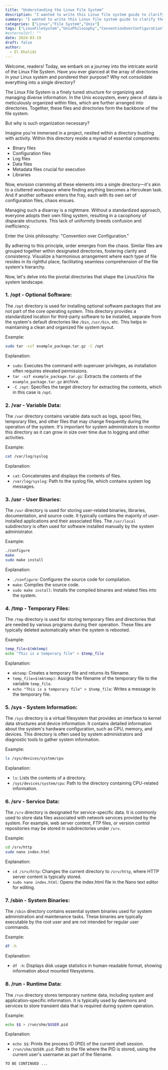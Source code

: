```yaml
---
title: "Understanding the Linux File System"
description: "I wanted to write this Linux file system guide to clarify the logic behind file organization in Linux, aiming to empower readers to navigate and manage their systems more effectively."
summary: "I wanted to write this Linux file system guide to clarify the logic behind file organization in Linux, aiming to empower readers to navigate and manage their systems more effectively."
categories: ["Linux","File System","Unix"]
tags: ["LinuxFileSystem","UnixPhilosophy","ConventionOverConfiguration","LinuxBasics"]
#externalUrl: ""
date: 2024-03-19
draft: false
author:
  - El Khalidi
---
```


Welcome, readers! Today, we embark on a journey into the intricate world of the Linux File System. Have you ever glanced at the array of directories in your Linux system and pondered their purpose? Why not consolidate everything into a single directory?

The Linux File System is a finely tuned structure for organizing and managing diverse information. In the Unix ecosystem, every piece of data is meticulously organized within files, which are further arranged into directories. Together, these files and directories form the backbone of the file system.

But why is such organization necessary?

Imagine you're immersed in a project, nestled within a directory bustling with activity. Within this directory reside a myriad of essential components:

- Binary files
- Configuration files
- Log files
- Data files
- Metadata files crucial for execution
- Libraries

Now, envision cramming all these elements into a single directory—it's akin to a cluttered workspace where finding anything becomes a Herculean task. And if another software enters the fray, each with its own set of configuration files, chaos ensues.

Managing such a disarray is a nightmare. Without a standardized approach, everyone adopts their own filing system, resulting in a cacophony of disparate structures. This lack of uniformity breeds confusion and inefficiency.

Enter the Unix philosophy: "Convention over Configuration."

By adhering to this principle, order emerges from the chaos. Similar files are grouped together within designated directories, fostering clarity and consistency. Visualize a harmonious arrangement where each type of file resides in its rightful place, facilitating seamless comprehension of the file system's hierarchy.

Now, let's delve into the pivotal directories that shape the Linux/Unix file system landscape.

### 1. /opt - Optional Software:
The `/opt` directory is used for installing optional software packages that are not part of the core operating system. This directory provides a standardized location for third-party software to be installed, separate from the system's default directories like `/bin`, `/usr/bin`, etc. This helps in maintaining a clean and organized file system layout.

Example:
```bash
sudo tar -xzf example_package.tar.gz -C /opt
```

Explanation:
- `sudo`: Executes the command with superuser privileges, as installation often requires elevated permissions.
- `tar -xzf example_package.tar.gz`: Extracts the contents of the `example_package.tar.gz` archive.
- `-C /opt`: Specifies the target directory for extracting the contents, which in this case is `/opt`.

### 2. /var - Variable Data:
The `/var` directory contains variable data such as logs, spool files, temporary files, and other files that may change frequently during the operation of the system. It's important for system administrators to monitor this directory as it can grow in size over time due to logging and other activities.

Example:
```bash
cat /var/log/syslog
```

Explanation:
- `cat`: Concatenates and displays the contents of files.
- `/var/log/syslog`: Path to the syslog file, which contains system log messages.

### 3. /usr - User Binaries:
The `/usr` directory is used for storing user-related binaries, libraries, documentation, and source code. It typically contains the majority of user-installed applications and their associated files. The `/usr/local` subdirectory is often used for software installed manually by the system administrator.

Example:
```bash
./configure
make
sudo make install
```

Explanation:
- `./configure`: Configures the source code for compilation.
- `make`: Compiles the source code.
- `sudo make install`: Installs the compiled binaries and related files into the system.

### 4. /tmp - Temporary Files:
The `/tmp` directory is used for storing temporary files and directories that are needed by various programs during their operation. These files are typically deleted automatically when the system is rebooted.

Example:
```bash
temp_file=$(mktemp)
echo "This is a temporary file" > $temp_file
```

Explanation:
- `mktemp`: Creates a temporary file and returns its filename.
- `temp_file=$(mktemp)`: Assigns the filename of the temporary file to the variable `temp_file`.
- `echo "This is a temporary file" > $temp_file`: Writes a message to the temporary file.

### 5. /sys - System Information:
The `/sys` directory is a virtual filesystem that provides an interface to kernel data structures and device information. It contains detailed information about the system's hardware configuration, such as CPU, memory, and devices. This directory is often used by system administrators and diagnostic tools to gather system information.

Example:
```bash
ls /sys/devices/system/cpu
```

Explanation:
- `ls`: Lists the contents of a directory.
- `/sys/devices/system/cpu`: Path to the directory containing CPU-related information.

### 6. /srv - Service Data:
The `/srv` directory is designated for service-specific data. It is commonly used to store data files associated with network services provided by the system. For example, web server content, FTP files, or version control repositories may be stored in subdirectories under `/srv`.

Example:
```bash
cd /srv/http
sudo nano index.html
```

Explanation:
- `cd /srv/http`: Changes the current directory to `/srv/http`, where HTTP server content is typically stored.
- `sudo nano index.html`: Opens the index.html file in the Nano text editor for editing.

### 7. /sbin - System Binaries:
The `/sbin` directory contains essential system binaries used for system administration and maintenance tasks. These binaries are typically executable by the root user and are not intended for regular user commands.

Example:
```bash
df -h
```

Explanation:
- `df -h`: Displays disk usage statistics in human-readable format, showing information about mounted filesystems.

### 8. /run - Runtime Data:
The `/run` directory stores temporary runtime data, including system and application-specific information. It is typically used by daemons and services to store transient data that is required during system operation.

Example:
```bash
echo $$ > /run/shm/$USER.pid
```

Explanation:
- `echo $$`: Prints the process ID (PID) of the current shell session.
- `/run/shm/$USER.pid`: Path to the file where the PID is stored, using the current user's username as part of the filename.


`TO BE CONTINUED ...`

